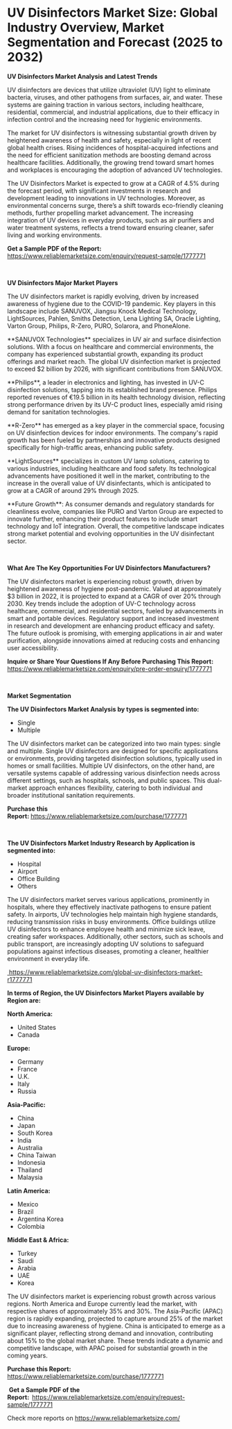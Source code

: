<p><h1>UV Disinfectors Market Size: Global Industry Overview, Market Segmentation and Forecast (2025 to 2032)</h1></p><p><strong>UV Disinfectors Market Analysis and Latest Trends</strong></p>
<p><p>UV disinfectors are devices that utilize ultraviolet (UV) light to eliminate bacteria, viruses, and other pathogens from surfaces, air, and water. These systems are gaining traction in various sectors, including healthcare, residential, commercial, and industrial applications, due to their efficacy in infection control and the increasing need for hygienic environments.</p><p>The market for UV disinfectors is witnessing substantial growth driven by heightened awareness of health and safety, especially in light of recent global health crises. Rising incidences of hospital-acquired infections and the need for efficient sanitization methods are boosting demand across healthcare facilities. Additionally, the growing trend toward smart homes and workplaces is encouraging the adoption of advanced UV technologies.</p><p>The UV Disinfectors Market is expected to grow at a CAGR of 4.5% during the forecast period, with significant investments in research and development leading to innovations in UV technologies. Moreover, as environmental concerns surge, there’s a shift towards eco-friendly cleaning methods, further propelling market advancement. The increasing integration of UV devices in everyday products, such as air purifiers and water treatment systems, reflects a trend toward ensuring cleaner, safer living and working environments.</p></p>
<p><strong>Get a Sample PDF of the Report:&nbsp;</strong> <a href="https://www.reliablemarketsize.com/enquiry/request-sample/1777771?utm_campaign=2744&utm_medium=2&utm_source=Github&utm_content=ia&utm_term=09042025&utm_id=uv-disinfectors">https://www.reliablemarketsize.com/enquiry/request-sample/1777771</a></p>
<p>&nbsp;</p>
<p><strong>UV Disinfectors Major Market Players</strong></p>
<p><p>The UV disinfectors market is rapidly evolving, driven by increased awareness of hygiene due to the COVID-19 pandemic. Key players in this landscape include SANUVOX, Jiangsu Knock Medical Technology, LightSources, Pahlen, Smiths Detection, Lena Lighting SA, Oracle Lighting, Varton Group, Philips, R-Zero, PURO, Solarora, and PhoneAlone.</p><p>**SANUVOX Technologies** specializes in UV air and surface disinfection solutions. With a focus on healthcare and commercial environments, the company has experienced substantial growth, expanding its product offerings and market reach. The global UV disinfection market is projected to exceed $2 billion by 2026, with significant contributions from SANUVOX.</p><p>**Philips**, a leader in electronics and lighting, has invested in UV-C disinfection solutions, tapping into its established brand presence. Philips reported revenues of €19.5 billion in its health technology division, reflecting strong performance driven by its UV-C product lines, especially amid rising demand for sanitation technologies.</p><p>**R-Zero** has emerged as a key player in the commercial space, focusing on UV disinfection devices for indoor environments. The company's rapid growth has been fueled by partnerships and innovative products designed specifically for high-traffic areas, enhancing public safety.</p><p>**LightSources** specializes in custom UV lamp solutions, catering to various industries, including healthcare and food safety. Its technological advancements have positioned it well in the market, contributing to the increase in the overall value of UV disinfectants, which is anticipated to grow at a CAGR of around 29% through 2025.</p><p>**Future Growth**: As consumer demands and regulatory standards for cleanliness evolve, companies like PURO and Varton Group are expected to innovate further, enhancing their product features to include smart technology and IoT integration. Overall, the competitive landscape indicates strong market potential and evolving opportunities in the UV disinfectant sector.</p></p>
<p>&nbsp;</p>
<p><strong>What Are The Key Opportunities For UV Disinfectors Manufacturers?</strong></p>
<p><p>The UV disinfectors market is experiencing robust growth, driven by heightened awareness of hygiene post-pandemic. Valued at approximately $3 billion in 2022, it is projected to expand at a CAGR of over 20% through 2030. Key trends include the adoption of UV-C technology across healthcare, commercial, and residential sectors, fueled by advancements in smart and portable devices. Regulatory support and increased investment in research and development are enhancing product efficacy and safety. The future outlook is promising, with emerging applications in air and water purification, alongside innovations aimed at reducing costs and enhancing user accessibility.</p></p>
<p><strong>Inquire or Share Your Questions If Any Before Purchasing This Report:</strong> <a href="https://www.reliablemarketsize.com/enquiry/pre-order-enquiry/1777771?utm_campaign=2744&utm_medium=2&utm_source=Github&utm_content=ia&utm_term=09042025&utm_id=uv-disinfectors">https://www.reliablemarketsize.com/enquiry/pre-order-enquiry/1777771</a></p>
<p>&nbsp;</p>
<p><strong>Market Segmentation</strong></p>
<p><strong>The UV Disinfectors Market Analysis by types is segmented into:</strong></p>
<p><ul><li>Single</li><li>Multiple</li></ul></p>
<p><p>The UV disinfectors market can be categorized into two main types: single and multiple. Single UV disinfectors are designed for specific applications or environments, providing targeted disinfection solutions, typically used in homes or small facilities. Multiple UV disinfectors, on the other hand, are versatile systems capable of addressing various disinfection needs across different settings, such as hospitals, schools, and public spaces. This dual-market approach enhances flexibility, catering to both individual and broader institutional sanitation requirements.</p></p>
<p><strong>Purchase this Report:&nbsp;</strong><a href="https://www.reliablemarketsize.com/purchase/1777771?utm_campaign=2744&utm_medium=2&utm_source=Github&utm_content=ia&utm_term=09042025&utm_id=uv-disinfectors">https://www.reliablemarketsize.com/purchase/1777771</a></p>
<p>&nbsp;</p>
<p><strong>The UV Disinfectors Market Industry Research by Application is segmented into:</strong></p>
<p><ul><li>Hospital</li><li>Airport</li><li>Office Building</li><li>Others</li></ul></p>
<p><p>The UV disinfectors market serves various applications, prominently in hospitals, where they effectively inactivate pathogens to ensure patient safety. In airports, UV technologies help maintain high hygiene standards, reducing transmission risks in busy environments. Office buildings utilize UV disinfectors to enhance employee health and minimize sick leave, creating safer workspaces. Additionally, other sectors, such as schools and public transport, are increasingly adopting UV solutions to safeguard populations against infectious diseases, promoting a cleaner, healthier environment in everyday life.</p></p>
<p><a href="https://www.reliablemarketsize.com/global-uv-disinfectors-market-r1777771?utm_campaign=2744&utm_medium=2&utm_source=Github&utm_content=ia&utm_term=09042025&utm_id=uv-disinfectors">&nbsp;https://www.reliablemarketsize.com/global-uv-disinfectors-market-r1777771</a></p>
<p><strong>In terms of Region, the UV Disinfectors Market Players available by Region are:</strong></p>
<p>
    <p> <strong> North America: </strong>
        <ul>
            <li>United States</li>
            <li>Canada</li>
        </ul>
        </p> 
    <p> <strong> Europe: </strong>
        <ul>
            <li>Germany</li>
            <li>France</li>
            <li>U.K.</li>
            <li>Italy</li>
            <li>Russia</li>
        </ul>
        </p> 
    <p> <strong> Asia-Pacific: </strong>
        <ul>
            <li>China</li>
            <li>Japan</li>
            <li>South Korea</li>
            <li>India</li>
            <li>Australia</li>
            <li>China Taiwan</li>
            <li>Indonesia</li>
            <li>Thailand</li>
            <li>Malaysia</li>
        </ul>
        </p> 
    <p> <strong> Latin America: </strong>
        <ul>
            <li>Mexico</li>
            <li>Brazil</li>
            <li>Argentina Korea</li>
            <li>Colombia</li>
        </ul>
        </p> 
    <p> <strong> Middle East & Africa: </strong>
        <ul>
            <li>Turkey</li>
            <li>Saudi</li>
            <li>Arabia</li>
            <li>UAE</li>
            <li>Korea</li>
        </ul>
    </p>
    </p>
<p><p>The UV disinfectors market is experiencing robust growth across various regions. North America and Europe currently lead the market, with respective shares of approximately 35% and 30%. The Asia-Pacific (APAC) region is rapidly expanding, projected to capture around 25% of the market due to increasing awareness of hygiene. China is anticipated to emerge as a significant player, reflecting strong demand and innovation, contributing about 15% to the global market share. These trends indicate a dynamic and competitive landscape, with APAC poised for substantial growth in the coming years.</p></p>
<p><strong>Purchase this Report: </strong><a href="https://www.reliablemarketsize.com/purchase/1777771?utm_campaign=2744&utm_medium=2&utm_source=Github&utm_content=ia&utm_term=09042025&utm_id=uv-disinfectors">https://www.reliablemarketsize.com/purchase/1777771</a></p>
<p>&nbsp;<strong>Get a Sample PDF of the Report:&nbsp;&nbsp;</strong><a href="https://www.reliablemarketsize.com/enquiry/request-sample/1777771?utm_campaign=2744&utm_medium=2&utm_source=Github&utm_content=ia&utm_term=09042025&utm_id=uv-disinfectors">https://www.reliablemarketsize.com/enquiry/request-sample/1777771</a></p>
<p><strong></strong></p>
<p>Check more reports on <a href="https://www.reliablemarketsize.com/?utm_campaign=2744&utm_medium=2&utm_source=Github&utm_content=ia&utm_term=09042025&utm_id=uv-disinfectors">https://www.reliablemarketsize.com/</a></p>